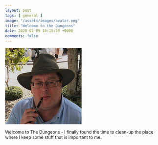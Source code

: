 ```yaml
---
layout: post
tags: [ general ]
image: "/assets/images/avatar.png"
title: "Welcome to the Dungeons"
date: 2020-02-09 16:15:59 +0000
comments: false
---
```


![avatar.png](/assets/images/avatar.png)

Welcome to The Dungeons - I finally found the time to clean-up the place where I keep some stuff that is important to me.
